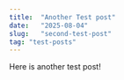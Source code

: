 ```yaml
---
title:  "Another Test post"
date:   "2025-08-04"
slug:   "second-test-post"
tag: "test-posts"
---
```

Here is another test post!
